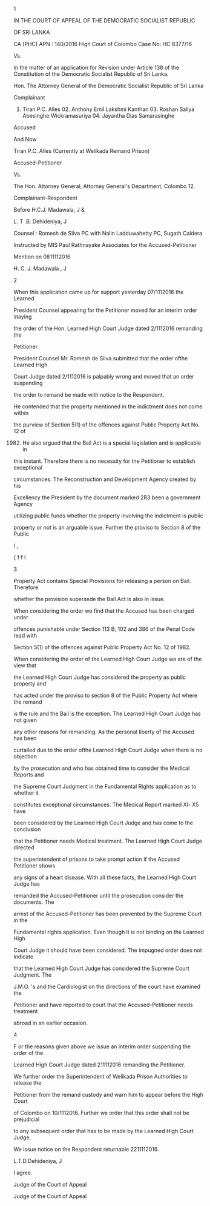 1

IN THE COURT OF APPEAL OF THE DEMOCRATIC SOCIALIST REPUBLIC

OF SRI LANKA

CA (PHC) APN : 140/2016 High Court of Colombo Case No: HC 8377/16

Vs.

In the matter of an application for Revision under Article 138 of the Constitution of the Democratic Socialist Republic of Sri Lanka.

Hon. The Attorney General of the Democratic Socialist Republic of Sri Lanka

Complainant

01. Tiran P.C. Alles 02. Anthony Emil Lakshmi Kanthan 03. Roshan Saliya Abesinghe Wickramasuriya 04. Jayantha Dias Samarasinghe

Accused

And Now

Tiran P.C. Alles (Currently at Welikada Remand Prison)

Accused-Petitioner

Vs.

The Hon. Attorney General, Attorney General's Department, Colombo 12.

Complainant-Respondent

Before H.C.J. Madawala, J &

L. T .B. Dehideniya, J

Counsel : Romesh de Silva PC with Nalin Ladduwahetty PC, Sugath Caldera

Instructed by MIS Paul Rathnayake Associates for the Accused-Petitioner

Mention on 0811112016

H. C. J. Madawala , J

2

When this application came up for support yesterday 07/1112016 the Learned

President Counsel appearing for the Petitioner moved for an interim order staying

the order of the Hon. Learned High Court Judge dated 2/1112016 remanding the

Petitioner.

President Counsel Mr. Romesh de Silva submitted that the order ofthe Learned High

Court Judge dated 2/1112016 is palpably wrong and moved that an order suspending

the order to remand be made with notice to the Respondent.

He contended that the property mentioned in the indictment does not come within

the purview of Section 5(1) of the offences against Public Property Act No. 12 of

1982. He also argued that the Bail Act is a special legislation and is applicable in

this instant. Therefore there is no necessity for the Petitioner to establish exceptional

circumstances. The Reconstruction and Development Agency created by his

Excellency the President by the document marked 2R3 been a government Agency

utilizing public funds whether the property involving the indictment is public

property or not is an arguable issue. Further the proviso to Section 8 of the Public

I ,

{ f f I

3

Property Act contains Special Provisions for releasing a person on Bail. Therefore

whether the provision supersede the Bail Act is also in issue.

When considering the order we find that the Accused has been charged under

offences punishable under Section 113 B, 102 and 386 of the Penal Code read with

Section 5(1) of the offences against Public Property Act No. 12 of 1982.

When considering the order of the Learned High Court Judge we are of the view that

the Learned High Court Judge has considered the property as public property and

has acted under the proviso to section 8 of the Public Property Act where the remand

is the rule and the Bail is the exception. The Learned High Court Judge has not given

any other reasons for remanding. As the personal liberty of the Accused has been

curtailed due to the order ofthe Learned High Court Judge when there is no objection

by the prosecution and who has obtained time to consider the Medical Reports and

the Supreme Court Judgment in the Fundamental Rights application as to whether it

constitutes exceptional circumstances. The Medical Report marked Xl- X5 have

been considered by the Learned High Court Judge and has come to the conclusion

that the Petitioner needs Medical treatment. The Learned High Court Judge directed

the superintendent of prisons to take prompt action if the Accused Petitioner shows

any signs of a heart disease. With all these facts, the Learned High Court Judge has

remanded the Accused-Petitioner until the prosecution consider the documents. The

arrest of the Accused-Petitioner has been prevented by the Supreme Court in the

Fundamental rights application. Even though it is not binding on the Learned High

Court Judge it should have been considered. The impugned order does not indicate

that the Learned High Court Judge has considered the Supreme Court Judgment. The

J.M.O. 's and the Cardiologist on the directions of the court have examined the

Petitioner and have reported to court that the Accused-Petitioner needs treatment

abroad in an earlier occasion.

4

F or the reasons given above we issue an interim order suspending the order of the

Learned High Court Judge dated 211112016 remanding the Petitioner.

We further order the Superintendent of Welikada Prison Authorities to release the

Petitioner from the remand custody and warn him to appear before the High Court

of Colombo on 10/1112016. Further we order that this order shall not be prejudicial

to any subsequent order that has to be made by the Learned High Court Judge.

We issue notice on the Respondent returnable 2211112016.

L.T.D.Dehideniya, J

I agree.

Judge of the Court of Appeal

Judge of the Court of Appeal
